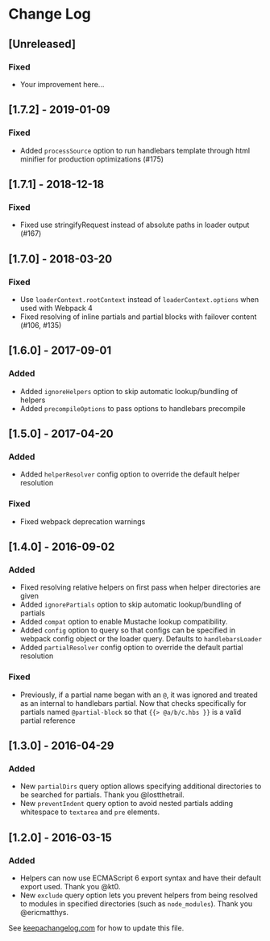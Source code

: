 # Change Log

## [Unreleased]

### Fixed
- Your improvement here...

## [1.7.2] - 2019-01-09

### Fixed
- Added `processSource` option to run handlebars template through html minifier for production optimizations (#175)

## [1.7.1] - 2018-12-18

### Fixed
- Fixed use stringifyRequest instead of absolute paths in loader output (#167)

## [1.7.0] - 2018-03-20

### Fixed
- Use `loaderContext.rootContext` instead of `loaderContext.options` when used with Webpack 4
- Fixed resolving of inline partials and partial blocks with failover content (#106, #135)

## [1.6.0] - 2017-09-01 ##

### Added
- Added `ignoreHelpers` option to skip automatic lookup/bundling of helpers
- Added `precompileOptions` to pass options to handlebars precompile

## [1.5.0] - 2017-04-20

### Added
- Added `helperResolver` config option to override the default helper resolution

### Fixed
- Fixed webpack deprecation warnings

## [1.4.0] - 2016-09-02

### Added
- Fixed resolving relative helpers on first pass when helper directories are given
- Added `ignorePartials` option to skip automatic lookup/bundling of partials
- Added `compat` option to enable Mustache lookup compatibility.
- Added `config` option to query so that configs can be specified in webpack
  config object or the loader query. Defaults to `handlebarsLoader`
- Added `partialResolver` config option to override the default partial
  resolution

### Fixed
- Previously, if a partial name began with an `@`, it was ignored and treated
  as an internal to handlebars partial. Now that checks specifically for
  partials named `@partial-block` so that `{{> @a/b/c.hbs }}` is a valid partial reference

## [1.3.0] - 2016-04-29

### Added
- New `partialDirs` query option allows specifying additional directories to be searched for partials. Thank you @lostthetrail.
- New `preventIndent` query option to avoid nested partials adding whitespace to
  `textarea` and `pre` elements.

## [1.2.0] - 2016-03-15

### Added
- Helpers can now use ECMAScript 6 export syntax and have their default export used. Thank you @kt0.
- New `exclude` query option lets you prevent helpers from being resolved to
  modules in specified directories (such as `node_modules`). Thank you @ericmatthys.


See [keepachangelog.com](http://keepachangelog.com/) for how to update this file.
